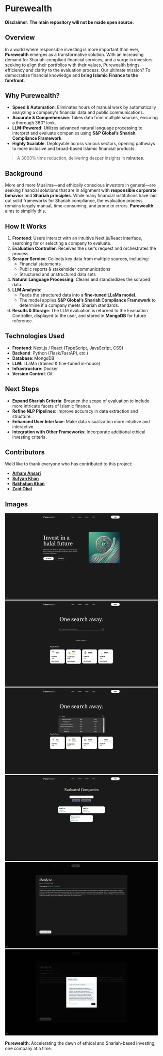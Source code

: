 # Purewealth

#### Disclaimer: The main repository will not be made open source.

## Overview

In a world where responsible investing is more important than ever, **Purewealth** emerges as a transformative solution. With an increasing demand for Shariah-compliant financial services, and a surge in investors seeking to align their portfolios with their values, Purewealth brings efficiency and clarity to the evaluation process. Our ultimate mission? To democratize financial knowledge and **bring Islamic Finance to the forefront**.

## Why Purewealth?

- **Speed & Automation**: Eliminates hours of manual work by automatically analyzing a company's financial data and public communications.
- **Accurate & Comprehensive**: Takes data from multiple sources, ensuring a thorough 360° look.
- **LLM-Powered**: Utilizes advanced natural language processing to interpret and evaluate companies using **S&P Global’s Shariah Compliance Framework**.
- **Highly Scalable**: Deployable across various sectors, opening pathways to more inclusive and broad-based Islamic financial products.

> A 3000% time reduction, delivering deeper insights in **minutes**.

## Background

More and more Muslims—and ethically conscious investors in general—are seeking financial solutions that are in alignment with **responsible corporate behavior** and **Shariah principles**. While many financial institutions have laid out solid frameworks for Shariah compliance, the evaluation process remains largely manual, time-consuming, and prone to errors. **Purewealth** aims to simplify this.

## How It Works

1. **Frontend**: Users interact with an intuitive Next.js/React interface, searching for or selecting a company to evaluate.
2. **Evaluation Controller**: Receives the user’s request and orchestrates the process.
3. **Scraper Service**: Collects key data from multiple sources, including:
   - Financial statements
   - Public reports & stakeholder communications
   - Structured and unstructured data sets
4. **Natural Language Processing**: Cleans and standardizes the scraped data.
5. **LLM Analysis**:
   - Feeds the structured data into a **fine-tuned LLaMa model**.
   - The model applies **S&P Global’s Shariah Compliance Framework** to determine if a company meets Shariah standards.
6. **Results & Storage**: The LLM evaluation is returned to the Evaluation Controller, displayed to the user, and stored in **MongoDB** for future reference.

## Technologies Used

- **Frontend**: Next.js / React (TypeScript, JavaScript, CSS)
- **Backend**: Python (Flask/FastAPI, etc.)
- **Database**: MongoDB
- **LLM**: LLaMa (trained & fine-tuned in-house)
- **Infrastructure**: Docker
- **Version Control**: Git

## Next Steps

- **Expand Shariah Criteria**: Broaden the scope of evaluation to include more intricate facets of Islamic finance.
- **Refine NLP Pipelines**: Improve accuracy in data extraction and structure.
- **Enhanced User Interface**: Make data visualization more intuitive and interactive.
- **Integration with Other Frameworks**: Incorporate additional ethical investing criteria.

## Contributors

We’d like to thank everyone who has contributed to this project:

- [**Arham Ansari**](#)
- [**Sufyan Khan**](#)
- [**Rakhshan Khan**](#)
- [**Zaid Okal**](#)

## Images

![Ui Screenshot](Screenshots/1.png)
![Ui Screenshot](Screenshots/2.png)
![Ui Screenshot](Screenshots/3.png)
![Ui Screenshot](Screenshots/4.png)
![Ui Screenshot](Screenshots/5.png)
![Ui Screenshot](Screenshots/6.png)

**Purewealth**: Accelerating the dawn of ethical and Shariah-based investing, one company at a time.
